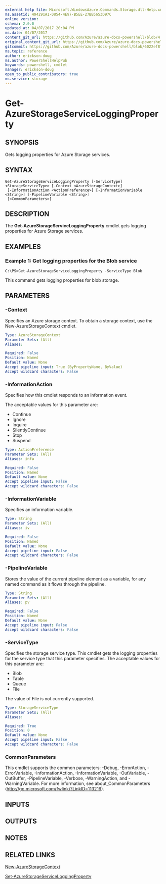 ```yaml
---
external help file: Microsoft.WindowsAzure.Commands.Storage.dll-Help.xml
ms.assetid: 494291A1-D854-4E97-B5EE-27BB5653D97C
online version:
schema: 2.0.0
updated_at: 04/07/2017 20:04 PM
ms.date: 04/07/2017
content_git_url: https://github.com/Azure/azure-docs-powershell/blob/4.0.0/azureps-cmdlets-docs/ResourceManager/Azure.Storage/v2.8.0/Get-AzureStorageServiceLoggingProperty.md
original_content_git_url: https://github.com/Azure/azure-docs-powershell/blob/4.0.0/azureps-cmdlets-docs/ResourceManager/Azure.Storage/v2.8.0/Get-AzureStorageServiceLoggingProperty.md
gitcommit: https://github.com/Azure/azure-docs-powershell/blob/6022ef8f656b7401464afe5843360445370e30aa
ms.topic: reference
author: erickson-doug
ms.author: PowerShellHelpPub
keywords: powershell, cmdlet
manager: erickson-doug
open_to_public_contributors: true
ms.service: storage
---
```


# Get-AzureStorageServiceLoggingProperty

## SYNOPSIS
Gets logging properties for Azure Storage services.

## SYNTAX

```
Get-AzureStorageServiceLoggingProperty [-ServiceType] <StorageServiceType> [-Context <AzureStorageContext>]
 [-InformationAction <ActionPreference>] [-InformationVariable <String>] [-PipelineVariable <String>]
 [<CommonParameters>]
```

## DESCRIPTION
The **Get-AzureStorageServiceLoggingProperty** cmdlet gets logging properties for Azure Storage services.

## EXAMPLES

### Example 1: Get logging properties for the Blob service
```
C:\PS>Get-AzureStorageServiceLoggingProperty -ServiceType Blob
```

This command gets logging properties for blob storage.

## PARAMETERS

### -Context
Specifies an Azure storage context.
To obtain a storage context, use the New-AzureStorageContext cmdlet.

```yaml
Type: AzureStorageContext
Parameter Sets: (All)
Aliases: 

Required: False
Position: Named
Default value: None
Accept pipeline input: True (ByPropertyName, ByValue)
Accept wildcard characters: False
```

### -InformationAction
Specifies how this cmdlet responds to an information event.

The acceptable values for this parameter are:

- Continue
- Ignore
- Inquire
- SilentlyContinue
- Stop
- Suspend

```yaml
Type: ActionPreference
Parameter Sets: (All)
Aliases: infa

Required: False
Position: Named
Default value: None
Accept pipeline input: False
Accept wildcard characters: False
```

### -InformationVariable
Specifies an information variable.

```yaml
Type: String
Parameter Sets: (All)
Aliases: iv

Required: False
Position: Named
Default value: None
Accept pipeline input: False
Accept wildcard characters: False
```

### -PipelineVariable
Stores the value of the current pipeline element as a variable, for any named command as it flows through the pipeline.

```yaml
Type: String
Parameter Sets: (All)
Aliases: pv

Required: False
Position: Named
Default value: None
Accept pipeline input: False
Accept wildcard characters: False
```

### -ServiceType
Specifies the storage service type.
This cmdlet gets the logging properties for the service type that this parameter specifies.
The acceptable values for this parameter are:

- Blob 
- Table
- Queue
- File

The value of File is not currently supported.

```yaml
Type: StorageServiceType
Parameter Sets: (All)
Aliases: 

Required: True
Position: 0
Default value: None
Accept pipeline input: False
Accept wildcard characters: False
```

### CommonParameters
This cmdlet supports the common parameters: -Debug, -ErrorAction, -ErrorVariable, -InformationAction, -InformationVariable, -OutVariable, -OutBuffer, -PipelineVariable, -Verbose, -WarningAction, and -WarningVariable. For more information, see about_CommonParameters (http://go.microsoft.com/fwlink/?LinkID=113216).

## INPUTS

## OUTPUTS

## NOTES

## RELATED LINKS

[New-AzureStorageContext](./New-AzureStorageContext.md)

[Set-AzureStorageServiceLoggingProperty](./Set-AzureStorageServiceLoggingProperty.md)


